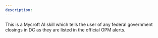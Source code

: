 ```yaml
---
description: 
---
```

This is a Mycroft AI skill which tells the user of any federal government closings in DC as they are listed in the official OPM alerts.
